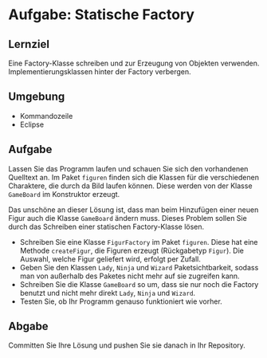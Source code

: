 # Aufgabe: Statische Factory

## Lernziel

Eine Factory-Klasse schreiben und zur Erzeugung von Objekten verwenden. Implementierungsklassen hinter der Factory verbergen.

## Umgebung

  * Kommandozeile
  * Eclipse


## Aufgabe

Lassen Sie das Programm laufen und schauen Sie sich den vorhandenen Quelltext an. Im Paket `figuren` finden sich die Klassen für die verschiedenen Charaktere, die durch da Bild laufen können. Diese werden von der Klasse `GameBoard` im Konstruktor erzeugt.

Das unschöne an dieser Lösung ist, dass man beim Hinzufügen einer neuen Figur auch die Klasse `GameBoard` ändern muss. Dieses Problem sollen Sie durch das Schreiben einer statischen Factory-Klasse lösen.

  * Schreiben Sie eine Klasse `FigurFactory` im Paket `figuren`. Diese hat eine Methode `createFigur`, die Figuren erzeugt (Rückgabetyp `Figur`). Die Auswahl, welche Figur geliefert wird, erfolgt per Zufall.
  * Geben Sie den Klassen `Lady`, `Ninja` und `Wizard` Paketsichtbarkeit, sodass man von außerhalb des Paketes nicht mehr auf sie zugreifen kann.
  * Schreiben Sie die Klasse `GameBoard` so um, dass sie nur noch die Factory benutzt und nicht mehr direkt `Lady`, `Ninja` und `Wizard`.
  * Testen Sie, ob Ihr Programm genauso funktioniert wie vorher.


## Abgabe

Committen Sie Ihre Lösung und pushen Sie sie danach in Ihr Repository.
